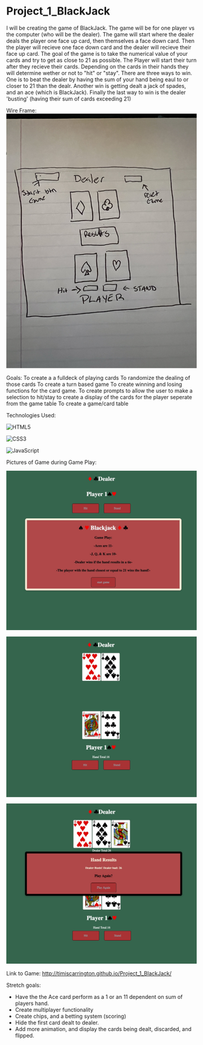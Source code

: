 

# Project_1_BlackJack

I will be creating the game of BlackJack. The game will be for one player vs the computer (who will be the dealer). The game will start where the dealer deals the player one face up card, then themselves a face down card. Then the player will recieve one face down card and the dealer will recieve their face up card. The goal of the game is to take the numerical value of your cards and try to get as close to 21 as possible. The Player will start their turn after they recieve their cards. Depending on the cards in their hands they will determine wether or not to "hit" or "stay". There are three ways to win. One is to beat the dealer by having the sum of your hand being eaul to or closer to 21 than the dealr. Another win is getting dealt a jack of spades, and an ace (which is BlackJack). Finally the last way to win is the dealer 'busting' (having their sum of cards exceeding 21)


Wire Frame:
![wireframe](wireframe.jpg)


Goals:
To create a a fulldeck of playing cards
To randomize the dealing of those cards
To create a turn based game
To create winning and losing functions for the card game.
To create prompts to allow the user to make a selection to hit/stay
to create a display of the cards for the player seperate from the game table
To create a game/card table


Technologies Used: 

![HTML5](https://img.shields.io/badge/html5-%23E34F26.svg?style=for-the-badge&logo=html5&logoColor=white)

![CSS3](https://img.shields.io/badge/css3-%231572B6.svg?style=for-the-badge&logo=css3&logoColor=white)

![JavaScript](https://img.shields.io/badge/javascript-%23323330.svg?style=for-the-badge&logo=javascript&logoColor=%23F7DF1E)


Pictures of Game during Game Play:

![start screen of game](gamestart.jpg)

![gameplay](duringHand.jpg)

![results](afterHand.jpg)



Link to Game: http://timiscarrington.github.io/Project_1_BlackJack/

Stretch goals:
- Have the the Ace card perform as a 1 or an 11 dependent on sum of players hand.
- Create multiplayer functionality
- Create chips, and a betting system (scoring)
- Hide the first card dealt to dealer. 
- Add more animation, and display the cards being dealt, discarded, and flipped.


